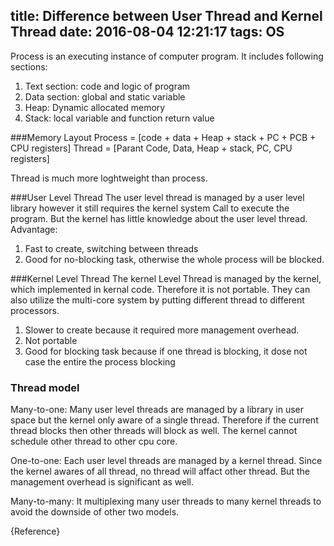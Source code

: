 title: Difference between User Thread and Kernel Thread
date: 2016-08-04 12:21:17
tags: OS
---
Process is an executing instance of computer program. It includes following sections:
1.	Text section: code and logic of program
2. Data section: global and static variable
3. Heap: Dynamic allocated memory 
4. Stack: local variable and function  return value

###Memory Layout
Process = [code + data + Heap + stack + PC + PCB + CPU registers]
Thread = [Parant Code, Data, Heap + stack, PC, CPU registers] 

Thread is much more loghtweight than process.

###User Level Thread
The user level thread is managed by a user level library however it still requires the kernel system Call to execute the program. But the kernel has little knowledge about the user level thread. 
Advantage:
1. Fast to create, switching between threads
2. Good for no-blocking task, otherwise the whole process will be blocked.

###Kernel Level Thread
The kernel Level Thread is managed by the kernel, which implemented in kernal code. Therefore it is not portable. They can also utilize the multi-core system by putting different thread to different processors.
1. Slower to create because it required more management overhead.
2. Not portable
3. Good for blocking task because if one thread is blocking, it dose not case the entire the process blocking

### Thread model

Many-to-one: Many user level threads are managed by a library in user space but the kernel only aware of a single thread. Therefore if the current thread blocks then other threads will block as well. The kernel cannot schedule other thread to other cpu core. 

One-to-one: Each user level threads are managed by a kernel thread. Since the kernel awares of all thread, no thread will affact other thread. But the management overhead is significant as well.

Many-to-many: It multiplexing many user threads to many kernel threads to avoid the downside of other two models.

{Reference}